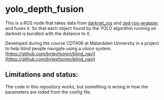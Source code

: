 # yolo_depth_fusion
This is a ROS node that takes data from [darknet_ros](https://github.com/leggedrobotics/darknet_ros) and [zed-ros-wrapper](https://github.com/stereolabs/zed-ros-wrapper) and fuses it. So that each object found by the YOLO algorithm running on darknet is bundled with the distance to it. 

Developed during the course CDT406 at Mälardalen University in a project to help blind people navigate using a vision system. [https://github.com/byteofsoren/blind_navi](https://github.com/byteofsoren/blind_navi)

## Limitations and status:
The code in this repository works, but something is wrong in how the parameters are loded from the config file.
